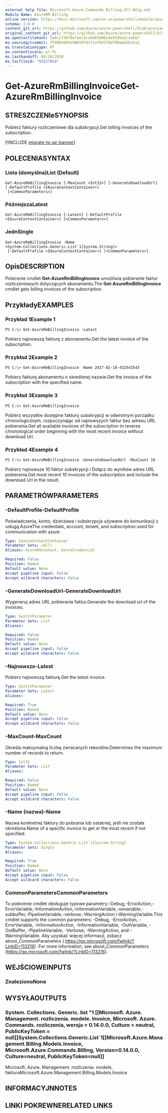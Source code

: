 ```yaml
---
external help file: Microsoft.Azure.Commands.Billing.dll-Help.xml
Module Name: AzureRM.Billing
online version: https://docs.microsoft.com/en-us/powershell/module/azurerm.billing/get-azurermbillinginvoice
schema: 2.0.0
content_git_url: https://github.com/Azure/azure-powershell/blob/preview/src/ResourceManager/Billing/Commands.Billing/help/Get-AzureRmBillingInvoice.md
original_content_git_url: https://github.com/Azure/azure-powershell/blob/preview/src/ResourceManager/Billing/Commands.Billing/help/Get-AzureRmBillingInvoice.md
ms.openlocfilehash: 5a6ccf36f8e7aecdca4d6560614e9185a5ca26b7
ms.sourcegitcommit: f599b50d5e980197d1fca769378df90a842b42a1
ms.translationtype: MT
ms.contentlocale: pl-PL
ms.lasthandoff: 08/20/2020
ms.locfileid: "93527054"
---
```

# <span data-ttu-id="5b9dc-101">Get-AzureRmBillingInvoice</span><span class="sxs-lookup"><span data-stu-id="5b9dc-101">Get-AzureRmBillingInvoice</span></span>

## <span data-ttu-id="5b9dc-102">STRESZCZENIe</span><span class="sxs-lookup"><span data-stu-id="5b9dc-102">SYNOPSIS</span></span>
<span data-ttu-id="5b9dc-103">Pobierz faktury rozliczeniowe dla subskrypcji.</span><span class="sxs-lookup"><span data-stu-id="5b9dc-103">Get billing invoices of the subscription.</span></span>

[!INCLUDE [migrate-to-az-banner](../../includes/migrate-to-az-banner.md)]

## <span data-ttu-id="5b9dc-104">POLECENIA</span><span class="sxs-lookup"><span data-stu-id="5b9dc-104">SYNTAX</span></span>

### <span data-ttu-id="5b9dc-105">Lista (domyślna)</span><span class="sxs-lookup"><span data-stu-id="5b9dc-105">List (Default)</span></span>
```
Get-AzureRmBillingInvoice [-MaxCount <Int32>] [-GenerateDownloadUrl] [-DefaultProfile <IAzureContextContainer>]
 [<CommonParameters>]
```

### <span data-ttu-id="5b9dc-106">Późniejsza</span><span class="sxs-lookup"><span data-stu-id="5b9dc-106">Latest</span></span>
```
Get-AzureRmBillingInvoice [-Latest] [-DefaultProfile <IAzureContextContainer>] [<CommonParameters>]
```

### <span data-ttu-id="5b9dc-107">Jedn</span><span class="sxs-lookup"><span data-stu-id="5b9dc-107">Single</span></span>
```
Get-AzureRmBillingInvoice -Name <System.Collections.Generic.List`1[System.String]>
 [-DefaultProfile <IAzureContextContainer>] [<CommonParameters>]
```

## <span data-ttu-id="5b9dc-108">Opis</span><span class="sxs-lookup"><span data-stu-id="5b9dc-108">DESCRIPTION</span></span>
<span data-ttu-id="5b9dc-109">Polecenie cmdlet **Get-AzureRmBillingInvoice** umożliwia pobieranie faktur rozliczeniowych dotyczących abonamentu.</span><span class="sxs-lookup"><span data-stu-id="5b9dc-109">The **Get-AzureRmBillingInvoice** cmdlet gets billing invoices of the subscription.</span></span> 

## <span data-ttu-id="5b9dc-110">Przykłady</span><span class="sxs-lookup"><span data-stu-id="5b9dc-110">EXAMPLES</span></span>

### <span data-ttu-id="5b9dc-111">Przykład 1</span><span class="sxs-lookup"><span data-stu-id="5b9dc-111">Example 1</span></span>
```
PS C:\> Get-AzureRmBillingInvoice -Latest
```

<span data-ttu-id="5b9dc-112">Pobierz najnowszą fakturę z abonamentu.</span><span class="sxs-lookup"><span data-stu-id="5b9dc-112">Get the latest invoice of the subscription.</span></span>

### <span data-ttu-id="5b9dc-113">Przykład 2</span><span class="sxs-lookup"><span data-stu-id="5b9dc-113">Example 2</span></span>
```
PS C:\> Get-AzureRmBillingInvoice -Name 2017-02-18-432543543
```

<span data-ttu-id="5b9dc-114">Pobierz fakturę abonamentu o określonej nazwie.</span><span class="sxs-lookup"><span data-stu-id="5b9dc-114">Get the invoice of the subscription with the specified name.</span></span>

### <span data-ttu-id="5b9dc-115">Przykład 3</span><span class="sxs-lookup"><span data-stu-id="5b9dc-115">Example 3</span></span>
```
PS C:\> Get-AzureRmBillingInvoice
```

<span data-ttu-id="5b9dc-116">Pobierz wszystkie dostępne faktury subskrypcji w odwrotnym porządku chronologicznym, rozpoczynając od najnowszych faktur bez adresu URL pobierania.</span><span class="sxs-lookup"><span data-stu-id="5b9dc-116">Get all available invoices of the subscription in reverse chronological order beginning with the most recent invoice without download Url.</span></span> 

### <span data-ttu-id="5b9dc-117">Przykład 4</span><span class="sxs-lookup"><span data-stu-id="5b9dc-117">Example 4</span></span>
```
PS C:\> Get-AzureRmBillingInvoice -GenerateDownloadUrl -MaxCount 10
```

<span data-ttu-id="5b9dc-118">Pobierz najnowsze 10 faktur subskrypcji i Dołącz do wyników adres URL pobierania.</span><span class="sxs-lookup"><span data-stu-id="5b9dc-118">Get most recent 10 invoices of the subscription and include the download Url in the result.</span></span>

## <span data-ttu-id="5b9dc-119">PARAMETRÓW</span><span class="sxs-lookup"><span data-stu-id="5b9dc-119">PARAMETERS</span></span>

### <span data-ttu-id="5b9dc-120">-DefaultProfile</span><span class="sxs-lookup"><span data-stu-id="5b9dc-120">-DefaultProfile</span></span>
<span data-ttu-id="5b9dc-121">Poświadczenia, konto, dzierżawa i subskrypcja używane do komunikacji z usługą Azure</span><span class="sxs-lookup"><span data-stu-id="5b9dc-121">The credentials, account, tenant, and subscription used for communication with azure</span></span>

```yaml
Type: IAzureContextContainer
Parameter Sets: (All)
Aliases: AzureRmContext, AzureCredential

Required: False
Position: Named
Default value: None
Accept pipeline input: False
Accept wildcard characters: False
```

### <span data-ttu-id="5b9dc-122">-GenerateDownloadUrl</span><span class="sxs-lookup"><span data-stu-id="5b9dc-122">-GenerateDownloadUrl</span></span>
<span data-ttu-id="5b9dc-123">Wygeneruj adres URL pobierania faktur.</span><span class="sxs-lookup"><span data-stu-id="5b9dc-123">Generate the download url of the invoices.</span></span>

```yaml
Type: SwitchParameter
Parameter Sets: List
Aliases: 

Required: False
Position: Named
Default value: None
Accept pipeline input: False
Accept wildcard characters: False
```

### <span data-ttu-id="5b9dc-124">-Najnowsze</span><span class="sxs-lookup"><span data-stu-id="5b9dc-124">-Latest</span></span>
<span data-ttu-id="5b9dc-125">Pobierz najnowszą fakturę.</span><span class="sxs-lookup"><span data-stu-id="5b9dc-125">Get the latest invoice.</span></span>

```yaml
Type: SwitchParameter
Parameter Sets: Latest
Aliases: 

Required: True
Position: Named
Default value: None
Accept pipeline input: False
Accept wildcard characters: False
```

### <span data-ttu-id="5b9dc-126">-MaxCount</span><span class="sxs-lookup"><span data-stu-id="5b9dc-126">-MaxCount</span></span>
<span data-ttu-id="5b9dc-127">Określa maksymalną liczbę zwracanych rekordów.</span><span class="sxs-lookup"><span data-stu-id="5b9dc-127">Determines the maximum number of records to return.</span></span>

```yaml
Type: Int32
Parameter Sets: List
Aliases: 

Required: False
Position: Named
Default value: None
Accept pipeline input: False
Accept wildcard characters: False
```

### <span data-ttu-id="5b9dc-128">-Name (nazwa)</span><span class="sxs-lookup"><span data-stu-id="5b9dc-128">-Name</span></span>
<span data-ttu-id="5b9dc-129">Nazwa konkretnej faktury do pobrania lub ostatniej, jeśli nie została określona.</span><span class="sxs-lookup"><span data-stu-id="5b9dc-129">Name of a specific invoice to get or the most recent if not specified.</span></span>

```yaml
Type: System.Collections.Generic.List`1[System.String]
Parameter Sets: Single
Aliases: 

Required: True
Position: Named
Default value: None
Accept pipeline input: False
Accept wildcard characters: False
```

### <span data-ttu-id="5b9dc-130">CommonParameters</span><span class="sxs-lookup"><span data-stu-id="5b9dc-130">CommonParameters</span></span>
<span data-ttu-id="5b9dc-131">To polecenie cmdlet obsługuje typowe parametry:-Debug,-ErrorAction,-ErrorVariable,-InformationAction,-InformationVariable,-unvariable,-subbuffer,-PipelineVariable,-verbose,-WarningAction i-WarningVariable.</span><span class="sxs-lookup"><span data-stu-id="5b9dc-131">This cmdlet supports the common parameters: -Debug, -ErrorAction, -ErrorVariable, -InformationAction, -InformationVariable, -OutVariable, -OutBuffer, -PipelineVariable, -Verbose, -WarningAction, and -WarningVariable.</span></span> <span data-ttu-id="5b9dc-132">Aby uzyskać więcej informacji, zobacz about_CommonParameters ( https://go.microsoft.com/fwlink/?LinkID=113216) .</span><span class="sxs-lookup"><span data-stu-id="5b9dc-132">For more information, see about_CommonParameters (https://go.microsoft.com/fwlink/?LinkID=113216).</span></span>

## <span data-ttu-id="5b9dc-133">WEJŚCIOWE</span><span class="sxs-lookup"><span data-stu-id="5b9dc-133">INPUTS</span></span>

### <span data-ttu-id="5b9dc-134">Znaleziono</span><span class="sxs-lookup"><span data-stu-id="5b9dc-134">None</span></span>

## <span data-ttu-id="5b9dc-135">WYSYŁA</span><span class="sxs-lookup"><span data-stu-id="5b9dc-135">OUTPUTS</span></span>

### <span data-ttu-id="5b9dc-136">System. Collections. Generic. list "1 [[Microsoft. Azure. Management. rozliczenia. modele. Invoice, Microsoft. Azure. Commands. rozliczenia, wersja = 0.14.0.0, Culture = neutral, PublicKeyToken = null]]</span><span class="sxs-lookup"><span data-stu-id="5b9dc-136">System.Collections.Generic.List\`1[[Microsoft.Azure.Management.Billing.Models.Invoice, Microsoft.Azure.Commands.Billing, Version=0.14.0.0, Culture=neutral, PublicKeyToken=null]]</span></span>
<span data-ttu-id="5b9dc-137">Microsoft. Azure. Management. rozliczenia. modele, faktura</span><span class="sxs-lookup"><span data-stu-id="5b9dc-137">Microsoft.Azure.Management.Billing.Models.Invoice</span></span>

## <span data-ttu-id="5b9dc-138">INFORMACYJN</span><span class="sxs-lookup"><span data-stu-id="5b9dc-138">NOTES</span></span>

## <span data-ttu-id="5b9dc-139">LINKI POKREWNE</span><span class="sxs-lookup"><span data-stu-id="5b9dc-139">RELATED LINKS</span></span>

